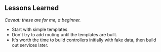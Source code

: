 ## Lessons Learned

*Caveat: these are for me, a beginner.*

- Start with simple templates.
- Don't try to add routing until the templates are built.
- It's worth the time to build controllers initially with fake data, then build out services later.

